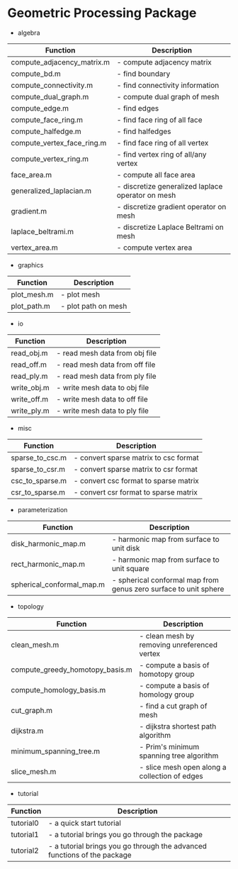 Geometric Processing Package
==================

- algebra

 | Function | Description |
 | -------- | ----------- |
 | compute_adjacency_matrix.m | - compute adjacency matrix|
 | compute_bd.m               | - find boundary|
 | compute_connectivity.m     | - find connectivity information|
 | compute_dual_graph.m       | - compute dual graph of mesh|
 | compute_edge.m             | - find edges|
 | compute_face_ring.m        | - find face ring of all face|
 | compute_halfedge.m         | - find halfedges|
 | compute_vertex_face_ring.m | - find face ring of all vertex|
 | compute_vertex_ring.m      | - find vertex ring of all/any vertex|
 | face_area.m                | - compute all face area|
 | generalized_laplacian.m    | - discretize generalized laplace operator on mesh|
 | gradient.m                 | - discretize gradient operator on mesh|
 | laplace_beltrami.m         | - discretize Laplace Beltrami on mesh|
 | vertex_area.m              | - compute vertex area|
 
- graphics

 | Function | Description |
 | -------- | ----------- |
 | plot_mesh.m                | - plot mesh|
 | plot_path.m                | - plot path on mesh|
 
- io

 | Function | Description |
 | -------- | ----------- |
 | read_obj.m                 | - read mesh data from obj file|
 | read_off.m                 |  - read mesh data from off file|
 | read_ply.m                 |  - read mesh data from ply file|
 | write_obj.m                |  - write mesh data to obj file|
 | write_off.m                |  - write mesh data to off file|
 | write_ply.m                |  - write mesh data to ply file|
 
- misc

 | Function | Description |
 | -------- | ----------- |
 | sparse_to_csc.m            | - convert sparse matrix to csc format|
 | sparse_to_csr.m            | - convert sparse matrix to csr format|
 | csc_to_sparse.m            | - convert csc format to sparse matrix|
 | csr_to_sparse.m            | - convert csr format to sparse matrix|
 
- parameterization

 | Function | Description |
 | -------- | ----------- |
 | disk_harmonic_map.m        | - harmonic map from surface to unit disk|
 | rect_harmonic_map.m        | - harmonic map from surface to unit square|
 | spherical_conformal_map.m  | - spherical conformal map from genus zero surface to unit sphere|
 
- topology

 | Function | Description |
 | -------- | ----------- |
 | clean_mesh.m               | - clean mesh by removing unreferenced vertex|
 | compute_greedy_homotopy_basis.m | - compute a basis of homotopy group|
 | compute_homology_basis.m   | - compute a basis of homology group|
 | cut_graph.m                | - find a cut graph of mesh|
 | dijkstra.m                 | - dijkstra shortest path algorithm|
 | minimum_spanning_tree.m    | - Prim's minimum spanning tree algorithm|
 | slice_mesh.m               | - slice mesh open along a collection of edges|
 
- tutorial

 | Function | Description |
 | -------- | ----------- |
 | tutorial0                  | - a quick start tutorial|
 | tutorial1                  | - a tutorial brings you go through the package|
 | tutorial2                  | - a tutorial brings you go through the advanced functions of the package|
